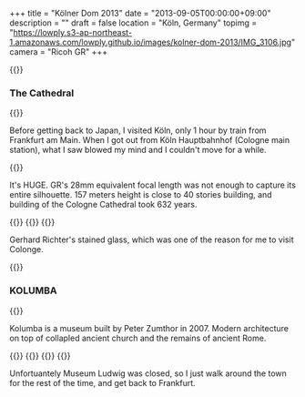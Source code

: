 +++
title = "Kölner Dom 2013"
date = "2013-09-05T00:00:00+09:00"
description = ""
draft = false
location  = "Köln, Germany"
topimg = "https://lowply.s3-ap-northeast-1.amazonaws.com/lowply.github.io/images/kolner-dom-2013/IMG_3106.jpg"
camera = "Ricoh GR"
+++

{{<img album="kolner-dom-2013" name="IMG_3106">}}

### The Cathedral

{{<img album="kolner-dom-2013" name="IMG_3108">}}

Before getting back to Japan, I visited Köln, only 1 hour by train from Frankfurt am Main. When I got out from Köln Hauptbahnhof (Cologne main station), what I saw blowed my mind and I couldn't move for a while.

{{<img album="kolner-dom-2013" name="IMG_3099">}}

It's HUGE. GR's 28mm equivalent focal length was not enough to capture its entire silhouette. 157 meters height is close to 40 stories building, and building of the Cologne Cathedral took 632 years.

{{<img album="kolner-dom-2013" name="IMG_3120">}}
{{<img album="kolner-dom-2013" name="IMG_3158">}}
{{<img album="kolner-dom-2013" name="IMG_3167">}}

Gerhard Richter's stained glass, which was one of the reason for me to visit Colonge.

{{<img album="kolner-dom-2013" name="IMG_3187">}}

### KOLUMBA

{{<img album="kolner-dom-2013" name="IMG_3125">}}

Kolumba is a museum built by Peter Zumthor in 2007. Modern architecture on top of collapled ancient church and the remains of ancient Rome.

{{<img album="kolner-dom-2013" name="IMG_3126">}}
{{<img album="kolner-dom-2013" name="IMG_3128">}}
{{<img album="kolner-dom-2013" name="IMG_3132">}}
{{<img album="kolner-dom-2013" name="IMG_3219">}}

Unfortuantely Museum Ludwig was closed, so I just walk around the town for the rest of the time, and get back to Frankfurt.
